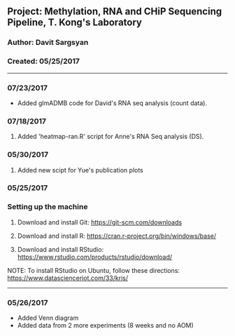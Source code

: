 ##  Project: Methylation, RNA and CHiP Sequencing Pipeline, T. Kong's Laboratory     
### Author: Davit Sargsyan   
### Created: 05/25/2017  

---

### 07/23/2017
* Added glmADMB code for David's RNA seq analysis (count data). 

### 07/18/2017
1. Added 'heatmap-ran.R' script for Anne's RNA Seq analysis (DS).

### 05/30/2017

1. Added new scipt for Yue's publication plots

### 05/25/2017

### Setting up the machine

1. Download and install Git:
https://git-scm.com/downloads

2. Download and install R:
https://cran.r-project.org/bin/windows/base/

3. Download and install RStudio:
https://www.rstudio.com/products/rstudio/download/

NOTE: To install RStudio on Ubuntu, follow these directions:
https://www.datascienceriot.com/33/kris/

---
### 05/26/2017

* Added Venn diagram
* Added data from 2 more experiments (8 weeks and no AOM)